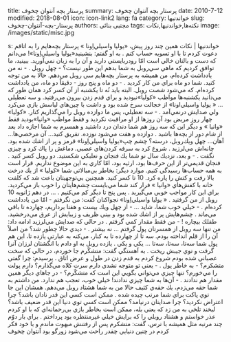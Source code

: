 title: پرستار بچه  آنتوان چخوف
summary: پرستار بچه  آنتوان چخوف
date: 2010-7-12
modified: 2018-08-01
icon:  icon-link2
lang: fa
category: خواندنیها
slug: پرستار-بچه-آنتوان-چخوف
authors: مجتبی بنائی
tags: نکته‌ها,خواندنیها,نکات
image: /images/static/misc.jpg

s: خواندنیها | نکات    همين چند روز پيش، «يوليا واسيلي‌‌‌‌اِونا » پرستار بچه‌‌‌هايم را به اتاقم دعوت كردم تا با او تسويه حساب كنم .  به او گفتم: بنشينيد«يوليا واسيلي‌‌‌‌‌اِونا»! مي‌‌‌‌دانم كه دست و بالتان خالي است امّا رودربايستي داريد و آن را به زبان نمي‌‌‌آوريد. ببينيد، ما توافق كرديم كه ماهي سي‌‌‌روبل به شما بدهم اين طور نيست؟  - چهل روبل .  - نه من يادداشت كرده‌‌‌‌ام، من هميشه به پرستار  بچه‌‌هايم سي روبل مي‌‌‌دهم. حالا به من توجه كنيد. شما دو ماه براي من كار كرديد .  - دو ماه و پنج روز   - دقيقاً دو ماه، من يادداشت كرده‌‌‌ام. كه مي‌‌شود شصت روبل. البته بايد نُه تا يكشنبه از آن كسر كرد همان طور كه مي‌‌‌‌‌دانيد يكشنبه‌‌‌ها مواظب «كوليا»نبوديد و براي قدم زدن بيرون مي‌‌رفتيد. و سه تعطيلي …  « يوليا واسيلي‌‌‌‌اونا» از خجالت سرخ شده بود و داشت با چين‌‌هاي لباسش بازي مي‌‌‌كرد ولي صدايش درنمي‌‌‌آمد .  - سه تعطيلي، پس ما دوازده روبل را  مي‌‌‌گذاريم كنار. «كوليا» چهار روز مريض بود آن روزها از او مراقبت نكرديد و فقط مواظب «وانيا»بوديد فقط «وانيا »  و ديگر اين كه سه روز هم شما دندان درد داشتيد  و همسرم به شما اجازه داد بعد از شام دور از بچه‌‌‌ها باشيد .  دوازده و هفت مي‌‌شود نوزده.  تفريق كنيد… آن مرخصي‌‌‌ها… آهان… چهل ويك‌‌روبل، درسته؟  چشم چپ«يوليا واسيلي‌‌‌‌اِونا» قرمز و پر از اشك شده بود. چانه‌‌‌اش مي‌‌لرزيد . شروع كرد به سرفه كردن‌‌‌‌هاي عصبي. دماغش را پاك كرد و چيزي نگفت .  - و بعد، نزديك سال نو شما يك فنجان و نعلبكي شكستيد. دو روبل كسر كنيد .  فنجان قديمي‌‌‌تر از اين حرف‌‌‌ها بود، ارثيه بود، امّا كاري به اين موضوع نداريم. قرار است به همه حساب‌‌‌‌ها رسيدگي كنيم. موارد ديگر: بخاطر بي‌‌‌‌مبالاتي شما «كوليا »  از يك درخت بالا رفت و كتش را پاره كرد. 10 تا كسر كنيد. همچنين بي‌‌‌‌توجهيتان  باعث شد كه كلفت خانه با كفش‌‌‌هاي «وانيا » فرار كند شما مي‌‌بايست چشم‌‌هايتان را  خوب باز مي‌‌‌‌كرديد. براي اين كار مواجب خوبي مي‌‌‌گيريد .  پس پنج تا ديگر كم مي‌‌كنيم . …  در دهم ژانويه 10 روبل از من گرفتيد .  «  يوليا واسيلي‌‌‌‌‌‌اِونا» نجواكنان گفت: من نگرفتم   - امّا من يادداشت كرده‌‌‌ام .  - خيلي خوب شما، شايد …  - از چهل ويك بيست و هفتا برداريم، چهارده تا باقي مي‌‌‌ماند .  چشم‌‌‌هايش پر از اشك شده بود و بيني ظريف و زيبايش از عرق  مي‌‌‌درخشيد. طفلك بيچاره !  - من فقط مقدار كمي گرفتم .  در حالي كه صدايش مي‌‌‌لرزيد ادامه داد:  من تنها سه روبل از همسرتان پول گرفتم … نه بيشتر .  - ديدي حالا چطور شد؟ من اصلاً آن را از قلم انداخته بودم. سه تا از چهارده تا  به كنار، مي‌‌‌كنه به عبارتي يازده تا، اين هم پول شما سه‌‌‌تا، سه‌‌‌تا، سه‌‌‌تا … يكي و يكي .  يازده روبل به او دادم با انگشتان لرزان آنرا گرفت و توي جيبش ريخت .  به آهستگي گفت: متشكّرم   جا خوردم، در حالي كه سخت عصباني شده بودم شروع كردم به قدم زدن در طول و عرض اتاق .  پرسيدم: چرا گفتي متشكرم؟  - به خاطر پول .  - يعني تو متوجه نشدي دارم سرت كلاه مي‌‌گذارم؟ دارم پولت را مي‌‌‌خورم؟ تنها چيزي مي‌‌‌تواني بگويي اين است كه متشكّرم؟  - در جاهاي ديگر همين مقدار هم  ندادند .  - آن‌‌ها به شما چيزي ندادند! خيلي خوب، تعجب هم ندارد. من داشتم به شما حقه مي‌‌زدم، يك حقه‌‌‌ي كثيف حالا من به شما هشتاد روبل مي‌‌‌‌دهم. همشان اين جا توي پاكت براي شما مرتب چيده شده .  ممكن است كسي اين قدر نادان باشد؟ چرا  اعتراض نكرديد؟ چرا صدايتان درنيامد؟   ممكن است كسي توي دنيا اين قدر ضعيف باشد؟  لبخند تلخي به من زد كه يعني بله، ممكن است  بخاطر بازي بي‌‌رحمانه‌‌‌اي كه با او كردم عذر خواستم و هشتاد روبلي را كه برايش خيلي غيرمنتظره بود پرداختم .  براي بار دوّم چند مرتبه مثل هميشه با ترس، گفت: متشكرم   پس از رفتنش مبهوت  ماندم و با خود فكر كردم در چنين دنيايي  چقدر راحت مي‌‌شود  زورگو بود     آنتوان چخوف